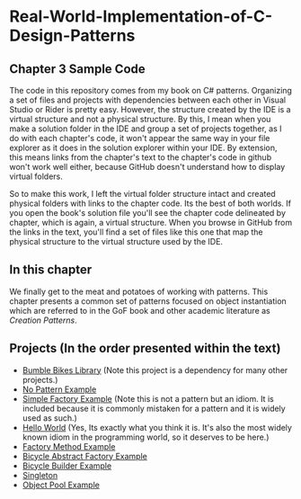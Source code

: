 ﻿# Real-World-Implementation-of-C-Design-Patterns
## Chapter 3 Sample Code
The code in this repository comes from my book on C# patterns.  Organizing a set of files and projects
with dependencies between each other in Visual Studio or Rider is pretty easy.  However, the structure
created by the IDE is a virtual structure and not a physical structure.  By this, I mean when you make a solution
folder in the IDE and group a set of projects together, as I do with each chapter's code, it won't appear
the same way in your file explorer as it does in the solution explorer within your IDE.  By extension, this means
links from the chapter's text to the chapter's code in github won't work well either, because GitHub doesn't understand how
to display virtual folders.

So to make this work, I left the virtual folder structure intact and created physical folders with links to the
chapter code.  Its the best of both worlds.  If you open the book's solution file you'll see the chapter code
delineated by chapter, which is again, a virtual structure.  When you browse in GitHub from the links in the text,
you'll find a set of files like this one that map the physical structure to the virtual structure used by the IDE.

## In this chapter
We finally get to the meat and potatoes of working with patterns.  This chapter presents a common set of patterns
focused on object instantiation which are referred to in the GoF book and other academic literature as *Creation Patterns*.

## Projects (In the order presented within the text)
* [Bumble Bikes Library](/BumbleBikesLibrary) (Note this project is a dependency for many other projects.)
* [No Pattern Example](/NoPattern)
* [Simple Factory Example](/SimpleFactoryExample) (Note this is not a pattern but an idiom.  It is included because it is commonly mistaken for a pattern and it is widely used as such.)
* [Hello World](/HelloWorld) (Yes, Its exactly what you think it is.  It's also the most widely known idiom in the programming world, so it deserves to be here.)
* [Factory Method Example](/FactoryMethodExample)
* [Bicycle Abstract Factory Example](/BicycleAbstractFactoryExample)
* [Bicycle Builder Example](/BicycleBuilderExample)
* [Singleton](/Singleton)
* [Object Pool Example](/ObjectPoolExample)
